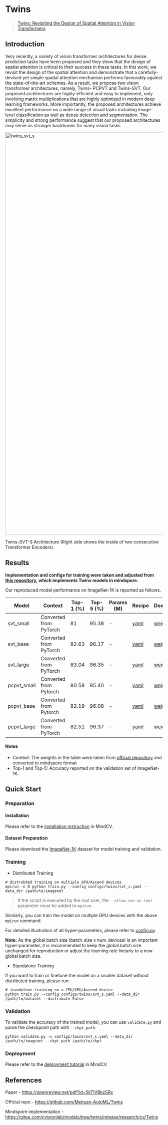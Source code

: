 
# Twins
> [Twins: Revisiting the Design of Spatial Attention in Vision Transformers](https://openreview.net/pdf?id=5kTlVBkzSRx)

## Introduction

Very recently, a variety of vision transformer architectures for dense prediction tasks have been proposed and they show that the design of spatial attention is critical to their success in these tasks. In this work, we revisit the design of the spatial attention and demonstrate that a carefully-devised yet simple spatial attention mechanism performs favourably against the state-of-the-art schemes. As a result, we propose two vision transformer architectures, namely, Twins- PCPVT and Twins-SVT. Our proposed architectures are highly-efficient and easy to implement, only involving matrix multiplications that are highly optimized in modern deep learning frameworks. More importantly, the proposed architectures achieve excellent performance on a wide range of visual tasks including image- level classification as well as dense detection and segmentation. The simplicity and strong performance suggest that our proposed architectures may serve as stronger backbones for many vision tasks.

<img width="1285" alt="twins_svt_s" src="https://user-images.githubusercontent.com/41994229/224014703-ed5ee3ed-3e82-46fb-bd34-289519095a7e.png">

Twins-SVT-S Architecture (Right side shows the inside of two consecutive Transformer Encoders).

## Results

**Implementation and configs for training were taken and adjusted from [this repository](https://gitee.com/cvisionlab/models/tree/twins/release/research/cv/Twins), which implements Twins models in mindspore.**

Our reproduced model performance on ImageNet-1K is reported as follows.

<div align="center">

| Model    | Context  | Top-1 (%) | Top-5 (%) | Params (M) | Recipe                                                                                        | Download                                                                               |
|----------|----------|-----------|-----------|------------|-----------------------------------------------------------------------------------------------|----------------------------------------------------------------------------------------|
| svt_small | Converted from PyTorch | 81     | 95.38     | -       | [yaml](https://github.com/mindspore-lab/mindcv/blob/main/configs/twins/svt_s.yaml) | [weights](https://storage.googleapis.com/huawei-mindspore-hk/Twins/converted/svt_s_new.ckpt) |
| svt_base | Converted from PyTorch | 82.63 | 96.17 | - | [yaml](https://github.com/mindspore-lab/mindcv/blob/main/configs/twins/svt_s.yaml) | [weights](https://storage.googleapis.com/huawei-mindspore-hk/Twins/converted/svt_b_new.ckpt) |
| svt_large | Converted from PyTorch | 83.04 | 96.35 | - | [yaml](https://github.com/mindspore-lab/mindcv/blob/main/configs/twins/svt_s.yaml) | [weights](https://storage.googleapis.com/huawei-mindspore-hk/Twins/converted/svt_l_new.ckpt) |
| pcpvt_small | Converted from Pytorch | 80.58 | 95.40 | - |[yaml](https://github.com/mindspore-lab/mindcv/blob/main/configs/twins/pcpvt_l.yaml) | [weights](https://storage.googleapis.com/huawei-mindspore-hk/Twins/converted/pcpvt_s_new.ckpt) |
| pcpvt_base | Converted from Pytorch | 82.19 | 96.08 | - | [yaml](https://github.com/mindspore-lab/mindcv/blob/main/configs/twins/pcpvt_l.yaml) | [weights](https://storage.googleapis.com/huawei-mindspore-hk/Twins/converted/pcpvt_b_new.ckpt) |
| pcpvt_large | Converted from PyTorch | 82.51 | 96.37 | - | [yaml](https://github.com/mindspore-lab/mindcv/blob/main/configs/twins/pcpvt_l.yaml) | [weights](https://storage.googleapis.com/huawei-mindspore-hk/Twins/converted/pcpvt_l_new.ckpt)

</div>

#### Notes

- Context: The weights in the table were taken from [official repository](https://github.com/Meituan-AutoML/Twins) and converted to mindspore format
- Top-1 and Top-5: Accuracy reported on the validation set of ImageNet-1K.

## Quick Start

### Preparation

#### Installation
Please refer to the [installation instruction](https://github.com/mindspore-ecosystem/mindcv#installation) in MindCV.

#### Dataset Preparation
Please download the [ImageNet-1K](https://www.image-net.org/challenges/LSVRC/2012/index.php) dataset for model training and validation.

### Training

* Distributed Training


```shell
# distrubted training on multiple GPU/Ascend devices
mpirun -n 8 python train.py --config configs/twins/svt_s.yaml --data_dir /path/to/imagenet
```

> If the script is executed by the root user, the `--allow-run-as-root` parameter must be added to `mpirun`.

Similarly, you can train the model on multiple GPU devices with the above `mpirun` command.

For detailed illustration of all hyper-parameters, please refer to [config.py](https://github.com/mindspore-lab/mindcv/blob/main/config.py).

**Note:**  As the global batch size  (batch_size x num_devices) is an important hyper-parameter, it is recommended to keep the global batch size unchanged for reproduction or adjust the learning rate linearly to a new global batch size.

* Standalone Training

If you want to train or finetune the model on a smaller dataset without distributed training, please run:

```shell
# standalone training on a CPU/GPU/Ascend device
python train.py --config configs/twins/svt_s.yaml --data_dir /path/to/dataset --distribute False
```

### Validation

To validate the accuracy of the trained model, you can use `validate.py` and parse the checkpoint path with `--ckpt_path`.

```shell
python validate.py -c configs/twins/svt_s.yaml --data_dir /path/to/imagenet --ckpt_path /path/to/ckpt
```

### Deployment

Please refer to the [deployment tutorial](https://github.com/mindspore-lab/mindcv/blob/main/tutorials/deployment.md) in MindCV.

## References

Paper - https://openreview.net/pdf?id=5kTlVBkzSRx

Official repo - https://github.com/Meituan-AutoML/Twins

Mindspore implementation - https://gitee.com/cvisionlab/models/tree/twins/release/research/cv/Twins

